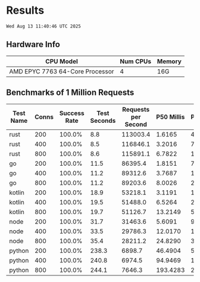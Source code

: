 # Results
`Wed Aug 13 11:40:46 UTC 2025`
## Hardware Info
| CPU Model | Num CPUs | Memory |
| --------- | -------- | ------ |
| AMD EPYC 7763 64-Core Processor | 4 | 16G |

## Benchmarks of 1 Million Requests
| Test Name | Conns | Success Rate | Test Seconds | Requests per Second | P50 Millis | P99 Millis | P99.9 Millis | API Memory MB | API CPU Time | API Threads |
| --------- | ----- | ------------ | ------------ | ------------------- | ---------- | ---------- | ------------ | ------------- | ------------ | ----------- |
| rust | 200 | 100.0% | 8.8 | 113003.4 | 1.6165 | 4.6029 | 6.2738 | 8.4 | 00:00:17 | 5 |
| rust | 400 | 100.0% | 8.5 | 116846.1 | 3.2016 | 7.7380 | 10.6156 | 12.9 | 00:00:16 | 5 |
| rust | 800 | 100.0% | 8.6 | 115891.1 | 6.7822 | 10.7218 | 17.0351 | 22.1 | 00:00:17 | 5 |
| go | 200 | 100.0% | 11.5 | 86395.4 | 1.8151 | 7.2784 | 10.2174 | 17.3 | 00:00:27 | 12 |
| go | 400 | 100.0% | 11.2 | 89312.6 | 3.7687 | 13.6527 | 19.6710 | 24.2 | 00:00:26 | 11 |
| go | 800 | 100.0% | 11.2 | 89203.6 | 8.0026 | 23.9753 | 35.9969 | 37.2 | 00:00:26 | 11 |
| kotlin | 200 | 100.0% | 18.9 | 53218.1 | 3.1191 | 14.3182 | 32.9055 | 351.7 | 00:00:58 | 155 |
| kotlin | 400 | 100.0% | 19.5 | 51488.0 | 6.5264 | 28.2655 | 69.3600 | 412.3 | 00:00:59 | 155 |
| kotlin | 800 | 100.0% | 19.7 | 51126.7 | 13.2149 | 51.9384 | 154.0688 | 404.6 | 00:00:59 | 155 |
| node | 200 | 100.0% | 31.7 | 31463.6 | 5.6091 | 9.6468 | 11.2566 | 112.6 | 00:00:32 | 7 |
| node | 400 | 100.0% | 33.5 | 29786.3 | 12.0170 | 18.6918 | 21.3630 | 144.4 | 00:00:33 | 7 |
| node | 800 | 100.0% | 35.4 | 28211.2 | 24.8290 | 39.9398 | 44.0425 | 154.5 | 00:00:35 | 7 |
| python | 200 | 100.0% | 238.3 | 6898.7 | 46.4904 | 53.7389 | 56.1605 | 32.7 | 00:03:58 | 1 |
| python | 400 | 100.0% | 240.8 | 6974.5 | 94.9469 | 108.4177 | 113.0778 | 36.2 | 00:04:00 | 1 |
| python | 800 | 100.0% | 244.1 | 7646.3 | 193.4283 | 215.6157 | 223.7526 | 40.4 | 00:04:04 | 1 |
